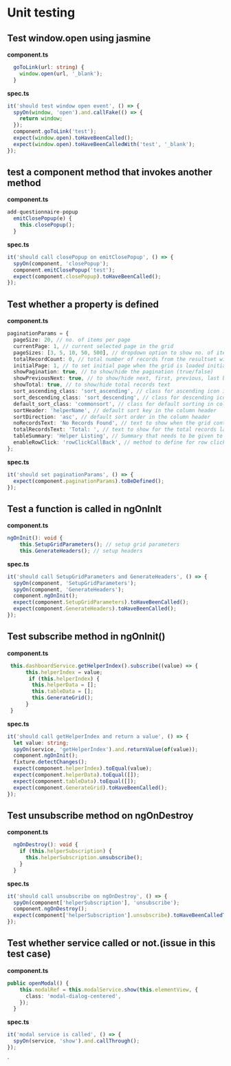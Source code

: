 # Unit testing

## Test window.open using jasmine

**component.ts**

```ts
  goToLink(url: string) {
    window.open(url, '_blank');
  }
```

**spec.ts**

```ts
it('should test window open event', () => {
  spyOn(window, 'open').and.callFake(() => {
    return window;
  });
  component.goToLink('test');
  expect(window.open).toHaveBeenCalled();
  expect(window.open).toHaveBeenCalledWith('test', '_blank');
});
```

## test a component method that invokes another method

**component.ts**

```ts
add-questionnaire-popup
  emitClosePopup(e) {
    this.closePopup();
  }
```

**spec.ts**

```ts
it('should call closePopup on emitClosePopup', () => {
  spyOn(component, 'closePopup');
  component.emitClosePopup('test');
  expect(component.closePopup).toHaveBeenCalled();
});
```

## Test whether a property is defined

**component.ts**

```ts
paginationParams = {
  pageSize: 20, // no. of items per page
  currentPage: 1, // current selected page in the grid
  pageSizes: [3, 5, 10, 50, 500], // dropdown option to show no. of items per page
  totalRecordCount: 0, // total number of records from the resultset without pagination
  initialPage: 1, // to set initial page when the grid is loaded initially
  showPagination: true, // to show/hide the pagination (true/false)
  showPreviousNext: true, // to show/hide next, first, previous, last buttons
  showTotal: true, // to show/hide total records text
  sort_ascending_class: 'sort_ascending', // class for ascending icon in column header
  sort_descending_class: 'sort_descending', // class for descending icon in column header
  default_sort_class: 'commonsort', // class for default sorting in column header
  sortHeader: 'helperName', // default sort key in the column header
  sortDirection: 'asc', // default sort order in the column header
  noRecordsText: 'No Records Found', // text to show when the grid contains no result
  totalRecordsText: 'Total: ', // text to show for the total records label
  tableSummary: 'Helper Listing', // Summary that needs to be given to table
  enableRowClick: 'rowClickCallBack', // method to define for row click
};
```

**spec.ts**

```ts
it('should set paginationParams', () => {
  expect(component.paginationParams).toBeDefined();
});
```

## Test a function is called in ngOnInIt

**component.ts**

```ts
ngOnInit(): void {
    this.SetupGridParameters(); // setup grid parameters
    this.GenerateHeaders(); // setup headers
```

**spec.ts**

```ts
it('should call SetupGridParameters and GenerateHeaders', () => {
  spyOn(component, 'SetupGridParameters');
  spyOn(component, 'GenerateHeaders');
  component.ngOnInit();
  expect(component.SetupGridParameters).toHaveBeenCalled();
  expect(component.GenerateHeaders).toHaveBeenCalled();
});
```

## Test subscribe method in ngOnInit()

**component.ts**

```ts
 this.dashboardService.getHelperIndex().subscribe((value) => {
      this.helperIndex = value;
       if (this.helperIndex) {
        this.helperData = [];
        this.tableData = [];
        this.GenerateGrid();
      }
 }
```

**spec.ts**

```ts
it('should call getHelperIndex and return a value', () => {
  let value: string;
  spyOn(service, 'getHelperIndex').and.returnValue(of(value));
  component.ngOnInit();
  fixture.detectChanges();
  expect(component.helperIndex).toEqual(value);
  expect(component.helperData).toEqual([]);
  expect(component.tableData).toEqual([]);
  expect(component.GenerateGrid).toHaveBeenCalled();
});
```

## Test unsubscribe method on ngOnDestroy

**component.ts**

```ts
  ngOnDestroy(): void {
    if (this.helperSubscription) {
      this.helperSubscription.unsubscribe();
    }
  }
```

**spec.ts**

```ts
it('should call unsubscribe on ngOnDestroy', () => {
  spyOn(component['helperSubscription'], 'unsubscribe');
  component.ngOnDestroy();
  expect(component['helperSubscription'].unsubscribe).toHaveBeenCalledTimes(1);
});
```

## Test whether service called or not.(issue in this test case)

**component.ts**

```ts
public openModal() {
    this.modalRef = this.modalService.show(this.elementView, {
      class: 'modal-dialog-centered',
    });
  }
```

**spec.ts**

```ts
it('modal service is called', () => {
  spyOn(service, 'show').and.callThrough();
});
```

`
